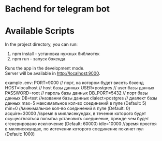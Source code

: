 # Bachend for telegram bot
# Available Scripts

In the project directory, you can run:

1. npm install - установка нужных библиотек
2. npm run - запуск бэкенда

Runs the app in the development mode.\
Server will be available in [http://localhost:9000](http://localhost:9000).


example .env:
PORT=9000 // порт, на котором будет висеть бэкенд
HOST=localhost // host базы данных
USER=postgres // user базы данных
PASSWORD=root // пароль базы данных
DB_PORT=5432 // порт базы данных
DB=test  //названии базы данных
dialect=postgres // диалект базы данных
max=5 максимальное кол-во соединений в пуле (Default: 5)
min=0  //минимальное кол-во соединений в пуле (Default: 0)
acquire=30000 //время в миллисекундах, в течение которого будет осуществляться попытка установить соединение, прежде чем будет сгенерировано исключение (Default: 60000)
idle=10000 //время простоя в миллисекундах, по истечении которого соединение покинет пул (Default: 1000)
